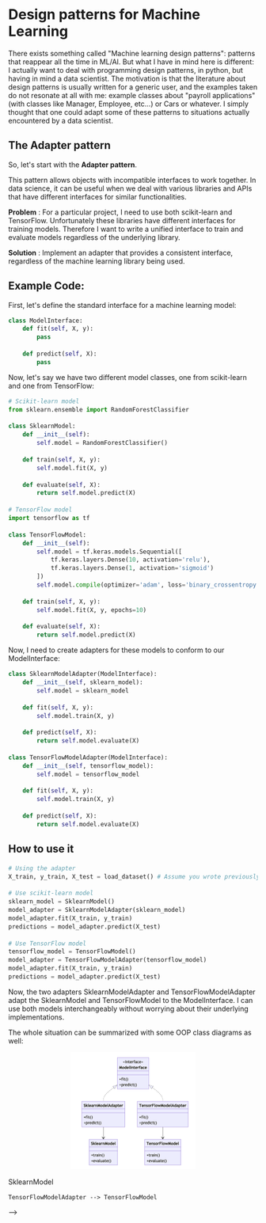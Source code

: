 # Design patterns for Machine Learning

There exists something called "Machine learning design patterns": patterns that reappear all the time in ML/AI. But what I have in mind here is different: I actually want to deal with programming design patterns, in python, but having in mind a data scientist.
The motivation is that the literature about design patterns is usually written for a generic user, and the examples taken do not resonate at all with me: example classes about "payroll applications" (with classes like Manager, Employee, etc...) or Cars or whatever.
I simply thought that one could adapt some of these patterns to situations actually encountered by a data scientist.

## The Adapter pattern
So, let's start with the **Adapter pattern**. 

This pattern allows objects with incompatible interfaces to work together. In data science, it can be useful when we deal with various libraries and APIs that have different interfaces for similar functionalities.


**Problem** : For a particular project, I need to use both scikit-learn and TensorFlow. Unfortunately these libraries have different interfaces for training models. Therefore I want to write a unified interface to train and evaluate models regardless of the underlying library.

**Solution** : Implement an adapter that provides a consistent interface, regardless of the machine learning library being used.

## Example Code:

First, let's define the standard interface for a machine learning model:
```python
class ModelInterface:
    def fit(self, X, y):
        pass

    def predict(self, X):
        pass
```

Now, let's say we have two different model classes, one from scikit-learn and one from TensorFlow:

```python
# Scikit-learn model
from sklearn.ensemble import RandomForestClassifier

class SklearnModel:
    def __init__(self):
        self.model = RandomForestClassifier()

    def train(self, X, y):
        self.model.fit(X, y)

    def evaluate(self, X):
        return self.model.predict(X)

# TensorFlow model
import tensorflow as tf

class TensorFlowModel:
    def __init__(self):
        self.model = tf.keras.models.Sequential([
            tf.keras.layers.Dense(10, activation='relu'),
            tf.keras.layers.Dense(1, activation='sigmoid')
        ])
        self.model.compile(optimizer='adam', loss='binary_crossentropy')

    def train(self, X, y):
        self.model.fit(X, y, epochs=10)

    def evaluate(self, X):
        return self.model.predict(X)

```



Now, I need to create adapters for these models to conform to our ModelInterface:


```python
class SklearnModelAdapter(ModelInterface):
    def __init__(self, sklearn_model):
        self.model = sklearn_model

    def fit(self, X, y):
        self.model.train(X, y)

    def predict(self, X):
        return self.model.evaluate(X)

class TensorFlowModelAdapter(ModelInterface):
    def __init__(self, tensorflow_model):
        self.model = tensorflow_model

    def fit(self, X, y):
        self.model.train(X, y)

    def predict(self, X):
        return self.model.evaluate(X)

```

## How to use it


```python
# Using the adapter
X_train, y_train, X_test = load_dataset() # Assume you wrote previously some dataloader

# Use scikit-learn model
sklearn_model = SklearnModel()
model_adapter = SklearnModelAdapter(sklearn_model)
model_adapter.fit(X_train, y_train)
predictions = model_adapter.predict(X_test)

# Use TensorFlow model
tensorflow_model = TensorFlowModel()
model_adapter = TensorFlowModelAdapter(tensorflow_model)
model_adapter.fit(X_train, y_train)
predictions = model_adapter.predict(X_test)
```

Now, the two adapters SklearnModelAdapter and TensorFlowModelAdapter adapt the SklearnModel and TensorFlowModel to the ModelInterface. I can use both models interchangeably without worrying about their underlying implementations.

The whole situation can be summarized with some OOP class diagrams as well:


<html>
<body>
<p>
      <div style="text-align: center;">
	<img src="/images/design_patterns_1_class_diagram.png" alt="Adapter design pattern" width="50%" >
      </div>
</p>
</body>
</html>


<!--- 
classDiagram
    class ModelInterface {
        <<interface>>
        +train()
        +predict()
    }

    class SklearnModel {
        +sklearn_specific_train()
        +sklearn_specific_predict()
    }

    class TensorFlowModel {
        +tensorflow_specific_train()
        +tensorflow_specific_predict()
    }

    class SklearnModelAdapter {
        +train()
        +predict()
    }

    class TensorFlowModelAdapter {
        +train()
        +predict()
    }

    ModelInterface <|.. SklearnModelAdapter
    ModelInterface <|.. TensorFlowModelAdapter
    SklearnModelAdapter --> SklearnModel
    TensorFlowModelAdapter --> TensorFlowModel
-->




